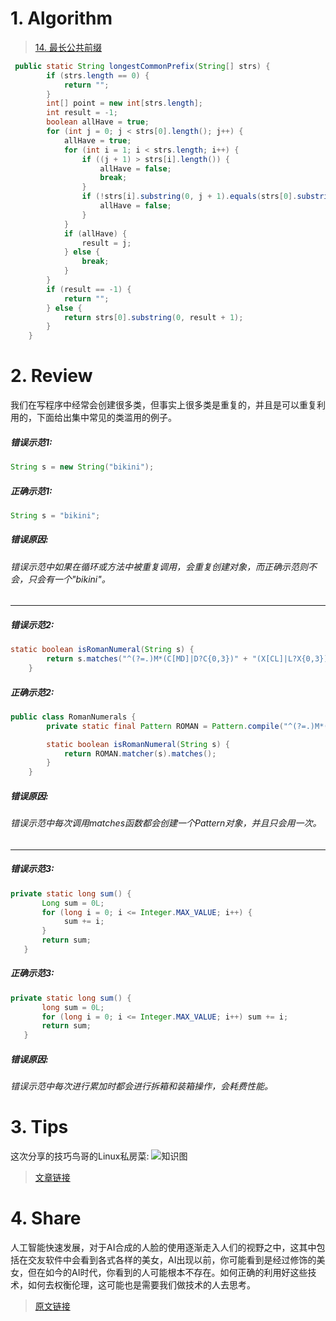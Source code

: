 # 1. Algorithm
>[14. 最长公共前缀](https://leetcode-cn.com/problems/longest-common-prefix/)<br>
``` java
 public static String longestCommonPrefix(String[] strs) {
        if (strs.length == 0) {
            return "";
        }
        int[] point = new int[strs.length];
        int result = -1;
        boolean allHave = true;
        for (int j = 0; j < strs[0].length(); j++) {
            allHave = true;
            for (int i = 1; i < strs.length; i++) {
                if ((j + 1) > strs[i].length()) {
                    allHave = false;
                    break;
                }
                if (!strs[i].substring(0, j + 1).equals(strs[0].substring(0, j + 1))) {
                    allHave = false;
                }
            }
            if (allHave) {
                result = j;
            } else {
                break;
            }
        }
        if (result == -1) {
            return "";
        } else {
            return strs[0].substring(0, result + 1);
        }
    }
```
# 2. Review
我们在写程序中经常会创建很多类，但事实上很多类是重复的，并且是可以重复利用的，下面给出集中常见的类滥用的例子。
##### 错误示范1:
``` java
String s = new String("bikini");
```
##### 正确示范1:
``` java
String s = "bikini";
```
##### 错误原因:
###### 错误示范中如果在循环或方法中被重复调用，会重复创建对象，而正确示范则不会，只会有一个"bikini"。
---
##### 错误示范2:
``` java
static boolean isRomanNumeral(String s) {
        return s.matches("^(?=.)M*(C[MD]|D?C{0,3})" + "(X[CL]|L?X{0,3})(I[XV]|V?I{0,3})$");
    }
```
##### 正确示范2:
``` java
public class RomanNumerals {
        private static final Pattern ROMAN = Pattern.compile("^(?=.)M*(C[MD]|D?C{0,3})" + "(X[CL]|L?X{0,3})(I[XV]|V?I{0,3})$");

        static boolean isRomanNumeral(String s) {
            return ROMAN.matcher(s).matches();
        }
    }
 ```
 ##### 错误原因:
 ###### 错误示范中每次调用matches函数都会创建一个Pattern对象，并且只会用一次。
---
 ##### 错误示范3:
 ``` java
 private static long sum() {
        Long sum = 0L;
        for (long i = 0; i <= Integer.MAX_VALUE; i++) {
             sum += i;
        }
        return sum;
    }
 ```
 ##### 正确示范3:
 ``` java
 private static long sum() {
        long sum = 0L;
        for (long i = 0; i <= Integer.MAX_VALUE; i++) sum += i;
        return sum;
    }
 ```
##### 错误原因:
###### 错误示范中每次进行累加时都会进行拆箱和装箱操作，会耗费性能。
# 3. Tips
这次分享的技巧鸟哥的Linux私房菜:
![知识图](http://images.zhuhuajiancai.top/Mind%20Map%203.png)
>[文章链接](http://linux.vbird.org/linux_basic/0410accountmanager.php#account)

# 4. Share
人工智能快速发展，对于AI合成的人脸的使用逐渐走入人们的视野之中，这其中包括在交友软件中会看到各式各样的美女，AI出现以前，你可能看到是经过修饰的美女，但在如今的AI时代，你看到的人可能根本不存在。如何正确的利用好这些技术，如何去权衡伦理，这可能也是需要我们做技术的人去思考。
>[原文链接](https://mp.weixin.qq.com/s/uqntigPDxGv-wsUM9-QqHQ)
